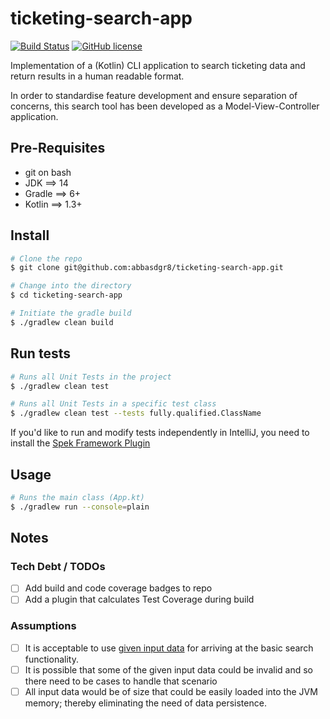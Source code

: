 # ticketing-search-app

[![Build Status](https://travis-ci.com/abbasdgr8/ticketing-search-app.svg?token=sVudbeziXANtkqKLaFRM&branch=master)](https://travis-ci.com/abbasdgr8/ticketing-search-app)
[![GitHub license](https://img.shields.io/badge/license-Apache%20License%202.0-blue.svg?style=flat)](https://www.apache.org/licenses/LICENSE-2.0)


Implementation of a (Kotlin) CLI application to search ticketing data and return results 
in a human readable format.

In order to standardise feature development and ensure separation of concerns, this search tool 
has been developed as a Model-View-Controller application.

## Pre-Requisites
- git on bash
- JDK ==> 14
- Gradle ==> 6+
- Kotlin ==> 1.3+

## Install
```bash
# Clone the repo
$ git clone git@github.com:abbasdgr8/ticketing-search-app.git

# Change into the directory
$ cd ticketing-search-app

# Initiate the gradle build
$ ./gradlew clean build
```

## Run tests
```bash
# Runs all Unit Tests in the project
$ ./gradlew clean test

# Runs all Unit Tests in a specific test class
$ ./gradlew clean test --tests fully.qualified.ClassName
```

If you'd like to run and modify tests independently in IntelliJ, you need to install the [Spek Framework Plugin](https://plugins.jetbrains.com/plugin/10915-spek-framework)

## Usage
```bash
# Runs the main class (App.kt)
$ ./gradlew run --console=plain
```

## Notes
### Tech Debt / TODOs
- [ ] Add build and code coverage badges to repo
- [ ] Add a plugin that calculates Test Coverage during build

### Assumptions
- [ ] It is acceptable to use [given input data](https://github.com/abbasdgr8/ticketing-search-app/tree/master/src/test/resources/json) for arriving at the basic search functionality.
- [ ] It is possible that some of the given input data could be invalid and so there need to be cases to handle that scenario
- [ ] All input data would be of size that could be easily loaded into the JVM memory; thereby eliminating the need of data persistence.